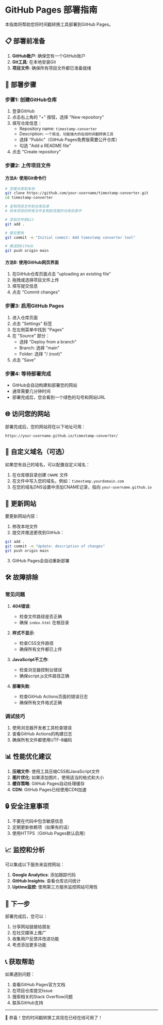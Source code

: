 # GitHub Pages 部署指南

本指南将帮助您将时间戳转换工具部署到GitHub Pages。

## 📋 部署前准备

1. **GitHub账户**: 确保您有一个GitHub账户
2. **Git工具**: 在本地安装Git
3. **项目文件**: 确保所有项目文件都已准备就绪

## 🚀 部署步骤

### 步骤1: 创建GitHub仓库

1. 登录GitHub
2. 点击右上角的 "+" 按钮，选择 "New repository"
3. 填写仓库信息：
   - Repository name: `timestamp-converter`
   - Description: `一个简洁、功能强大的在线时间戳转换工具`
   - 选择 "Public"（GitHub Pages免费版需要公开仓库）
   - 勾选 "Add a README file"
4. 点击 "Create repository"

### 步骤2: 上传项目文件

#### 方法A: 使用Git命令行

```bash
# 克隆仓库到本地
git clone https://github.com/your-username/timestamp-converter.git
cd timestamp-converter

# 复制项目文件到仓库目录
# 将本项目的所有文件复制到克隆的仓库目录中

# 添加文件到Git
git add .

# 提交更改
git commit -m "Initial commit: Add timestamp converter tool"

# 推送到GitHub
git push origin main
```

#### 方法B: 使用GitHub网页界面

1. 在GitHub仓库页面点击 "uploading an existing file"
2. 拖拽或选择项目文件上传
3. 填写提交信息
4. 点击 "Commit changes"

### 步骤3: 启用GitHub Pages

1. 进入仓库页面
2. 点击 "Settings" 标签
3. 在左侧菜单中找到 "Pages"
4. 在 "Source" 部分：
   - 选择 "Deploy from a branch"
   - Branch: 选择 "main"
   - Folder: 选择 "/ (root)"
5. 点击 "Save"

### 步骤4: 等待部署完成

- GitHub会自动构建和部署您的网站
- 通常需要几分钟时间
- 部署完成后，您会看到一个绿色的勾号和网站URL

## 🌐 访问您的网站

部署完成后，您的网站将在以下地址可用：
```
https://your-username.github.io/timestamp-converter/
```

## 🔧 自定义域名（可选）

如果您有自己的域名，可以配置自定义域名：

1. 在仓库根目录创建 `CNAME` 文件
2. 在文件中写入您的域名，例如：`timestamp.yourdomain.com`
3. 在您的域名DNS设置中添加CNAME记录，指向 `your-username.github.io`

## 📝 更新网站

要更新网站内容：

1. 修改本地文件
2. 提交并推送更改到GitHub：
```bash
git add .
git commit -m "Update: description of changes"
git push origin main
```
3. GitHub Pages会自动重新部署

## 🛠️ 故障排除

### 常见问题

1. **404错误**: 
   - 检查文件路径是否正确
   - 确保 `index.html` 在根目录

2. **样式不显示**:
   - 检查CSS文件路径
   - 确保所有文件都已上传

3. **JavaScript不工作**:
   - 检查浏览器控制台错误
   - 确保script.js文件路径正确

4. **部署失败**:
   - 检查GitHub Actions页面的错误日志
   - 确保所有文件格式正确

### 调试技巧

1. 使用浏览器开发者工具检查错误
2. 查看GitHub Actions的构建日志
3. 确保所有文件都使用UTF-8编码

## 📊 性能优化建议

1. **压缩文件**: 使用工具压缩CSS和JavaScript文件
2. **图片优化**: 如果添加图片，使用适当的格式和大小
3. **缓存策略**: GitHub Pages自动处理缓存
4. **CDN**: GitHub Pages已经使用CDN加速

## 🔒 安全注意事项

1. 不要在代码中包含敏感信息
2. 定期更新依赖项（如果有的话）
3. 使用HTTPS（GitHub Pages默认启用）

## 📈 监控和分析

可以集成以下服务来监控网站：

1. **Google Analytics**: 添加跟踪代码
2. **GitHub Insights**: 查看仓库访问统计
3. **Uptime监控**: 使用第三方服务监控网站可用性

## 🎯 下一步

部署完成后，您可以：

1. 分享网站链接给朋友
2. 在社交媒体上推广
3. 收集用户反馈并改进功能
4. 考虑添加更多功能

## 📞 获取帮助

如果遇到问题：

1. 查看GitHub Pages官方文档
2. 在项目仓库提交Issue
3. 搜索相关的Stack Overflow问题
4. 联系GitHub支持

---

🎉 恭喜！您的时间戳转换工具现在已经在线可用了！
